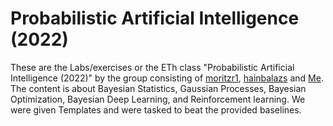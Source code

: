 # Probabilistic Artificial Intelligence (2022)
These are the Labs/exercises or the ETh class "Probabilistic Artificial Intelligence (2022)" by the group consisting of [moritzr1](https://github.com/moritzr1), [hainbalazs](https://github.com/hainbalazs) and [Me](https://github.com/Thahit).
The content is about Bayesian Statistics, Gaussian Processes, Bayesian Optimization, Bayesian Deep Learning, and Reinforcement learning.
We were given Templates and were tasked to beat the provided baselines.